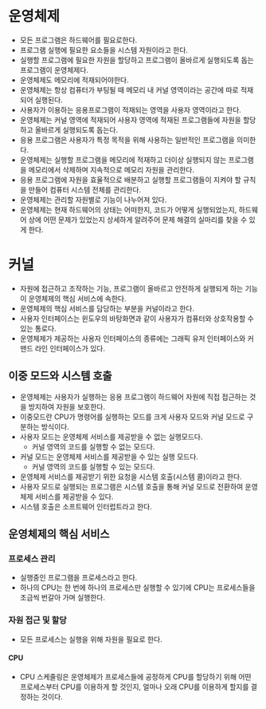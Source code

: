 # 운영체제

- 모든 프로그램은 하드웨어를 필요로한다.
- 프로그램 실행에 필요한 요소들을 시스템 자원이라고 한다.
- 실행할 프로그램에 필요한 자원을 할당하고 프로그램이 올바르게 실행되도록 돕는 프로그램이 운영체제다.
- 운영체제도 메모리에 적재되어야한다.
- 운영체제는 항상 컴퓨터가 부팅될 때 메모리 내 커널 영역이라는 공간에 따로 적재되어 실행된다.
- 사용자가 이용하는 응용프로그램이 적재되는 영역을 사용자 영역이라고 한다.
- 운영체제는 커널 영역에 적재되어 사용자 영역에 적재된 프로그램들에 자원을 할당하고 올바르게 실행되도록 돕는다.
- 응용 프로그램은 사용자가 특정 목적을 위해 사용하는 일반적인 프로그램을 의미한다.
- 운영체제는 실행할 프로그램을 메모리에 적재하고 더이상 실행되지 않는 프로그램을 메모리에서 삭제하며 지속적으로 메모리 자원을 관리한다.
- 응용 프로그램에 자원을 효율적으로 배분하고 실행할 프로그램들이 지켜야 할 규칙을 만들어 컴퓨터 시스템 전체를 관리한다.
- 운영체제는 관리할 자원별로 기능이 나누어져 있다.
- 운영체제는 현재 하드웨어의 상태는 어떠한지, 코드가 어떻게 실행되었는지, 하드웨어 상에 어떤 문제가 있었는지 상세하게 알려주어 문제 해결의 실마리를 찾을 수 있게 한다.

# 커널

- 자원에 접근하고 조작하는 기능, 프로그램이 올바르고 안전하게 실행되게 하는 기능이 운영체제의 핵심 서비스에 속한다.
- 운영체제의 핵심 서비스를 담당하는 부분을 커널이라고 한다.
- 사용자 인터페이스는 윈도우의 바탕화면과 같이 사용자가 컴퓨터와 상호작용할 수 있는 통로다.
- 운영체제가 제공하는 사용자 인터페이스의 종류에는 그래픽 유저 인터페이스와 커맨드 라인 인터페이스가 있다.

## 이중 모드와 시스템 호출
- 운영체제는 사용자가 실행하는 응용 프로그램이 하드웨어 자원에 직접 접근하는 것을 방지하여 자원을 보호한다.
- 이중모드란 CPU가 명령어를 실행하는 모드를 크게 사용자 모드와 커널 모드로 구분하는 방식이다.
- 사용자 모드는 운영체제 서비스를 제공받을 수 없는 실행모드다.
    - 커널 영역의 코드를 실행할 수 없는 모드다.
- 커널 모드는 운영체제 서비스를 제공받을 수 있는 실행 모드다.
    - 커널 영역의 코드를 실행할 수 있는 모드다.
- 운영체제 서비스를 제공받기 위한 요청을 시스템 호출(시스템 콜)이라고 한다.
- 사용자 모드로 실행되는 프로그램은 시스템 호출을 통해 커널 모드로 전환하여 운영체제 서비스를 제공받을 수 있다.
- 시스템 호출은 소프트웨어 인터럽트라고 한다.

## 운영체제의 핵심 서비스

### 프로세스 관리
- 실행중인 프로그램을 프로세스라고 한다.
- 하나의 CPU는 한 번에 하나의 프로세스만 실행할 수 있기에 CPU는 프로세스들을 조금씩 번갈아 가며 실행한다.

### 자원 접근 및 할당
- 모든 프로세스는 실행을 위해 자원을 필요로 한다.

#### CPU
- CPU 스케줄링은 운영체제가 프로세스들에 공정하게 CPU를 할당하기 위해 어떤 프로세스부터 CPU를 이용하게 할 것인지, 얼마나 오래 CPU를 이용하게 할지를 결정하는 것이다.